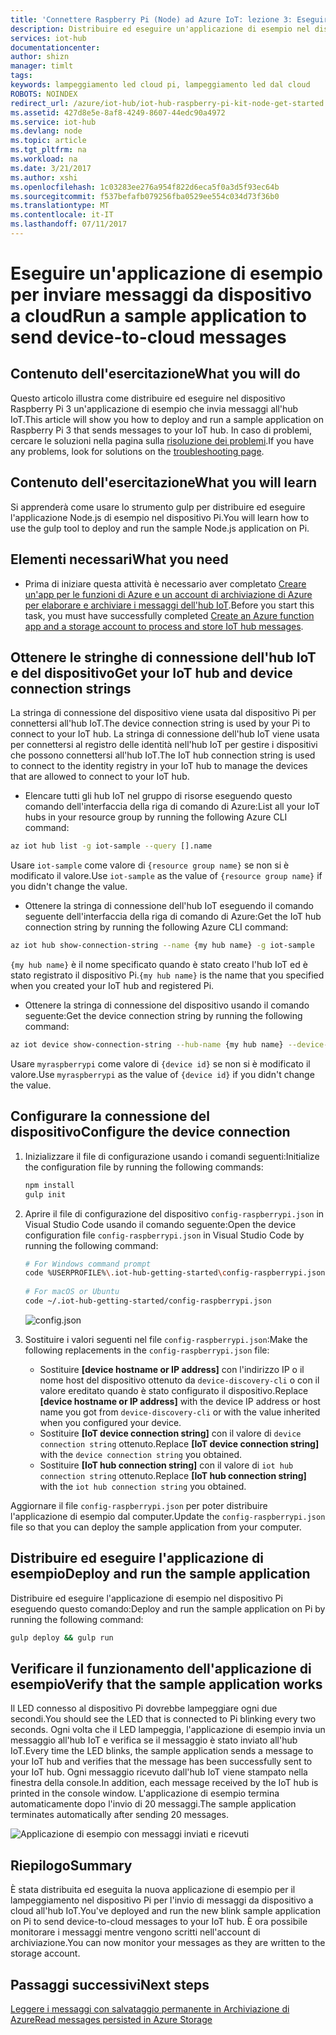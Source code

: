 ```yaml
---
title: 'Connettere Raspberry Pi (Node) ad Azure IoT: lezione 3: Eseguire l''esempio | Documentazione Microsoft'
description: Distribuire ed eseguire un'applicazione di esempio nel dispositivo Raspberry Pi 3 che invia messaggi all'hub IoT e fa lampeggiare il LED.
services: iot-hub
documentationcenter: 
author: shizn
manager: timlt
tags: 
keywords: lampeggiamento led cloud pi, lampeggiamento led dal cloud
ROBOTS: NOINDEX
redirect_url: /azure/iot-hub/iot-hub-raspberry-pi-kit-node-get-started
ms.assetid: 427d8e5e-8af8-4249-8607-44edc90a4972
ms.service: iot-hub
ms.devlang: node
ms.topic: article
ms.tgt_pltfrm: na
ms.workload: na
ms.date: 3/21/2017
ms.author: xshi
ms.openlocfilehash: 1c03283ee276a954f822d6eca5f0a3d5f93ec64b
ms.sourcegitcommit: f537befafb079256fba0529ee554c034d73f36b0
ms.translationtype: MT
ms.contentlocale: it-IT
ms.lasthandoff: 07/11/2017
---
```

# <a name="run-a-sample-application-to-send-device-to-cloud-messages"></a><span data-ttu-id="5adee-104">Eseguire un'applicazione di esempio per inviare messaggi da dispositivo a cloud</span><span class="sxs-lookup"><span data-stu-id="5adee-104">Run a sample application to send device-to-cloud messages</span></span>
## <a name="what-you-will-do"></a><span data-ttu-id="5adee-105">Contenuto dell'esercitazione</span><span class="sxs-lookup"><span data-stu-id="5adee-105">What you will do</span></span>
<span data-ttu-id="5adee-106">Questo articolo illustra come distribuire ed eseguire nel dispositivo Raspberry Pi 3 un'applicazione di esempio che invia messaggi all'hub IoT.</span><span class="sxs-lookup"><span data-stu-id="5adee-106">This article will show you how to deploy and run a sample application on Raspberry Pi 3 that sends messages to your IoT hub.</span></span> <span data-ttu-id="5adee-107">In caso di problemi, cercare le soluzioni nella pagina sulla [risoluzione dei problemi](iot-hub-raspberry-pi-kit-node-troubleshooting.md).</span><span class="sxs-lookup"><span data-stu-id="5adee-107">If you have any problems, look for solutions on the [troubleshooting page](iot-hub-raspberry-pi-kit-node-troubleshooting.md).</span></span>

## <a name="what-you-will-learn"></a><span data-ttu-id="5adee-108">Contenuto dell'esercitazione</span><span class="sxs-lookup"><span data-stu-id="5adee-108">What you will learn</span></span>
<span data-ttu-id="5adee-109">Si apprenderà come usare lo strumento gulp per distribuire ed eseguire l'applicazione Node.js di esempio nel dispositivo Pi.</span><span class="sxs-lookup"><span data-stu-id="5adee-109">You will learn how to use the gulp tool to deploy and run the sample Node.js application on Pi.</span></span>

## <a name="what-you-need"></a><span data-ttu-id="5adee-110">Elementi necessari</span><span class="sxs-lookup"><span data-stu-id="5adee-110">What you need</span></span>
* <span data-ttu-id="5adee-111">Prima di iniziare questa attività è necessario aver completato [Creare un'app per le funzioni di Azure e un account di archiviazione di Azure per elaborare e archiviare i messaggi dell'hub IoT](iot-hub-raspberry-pi-kit-node-lesson3-deploy-resource-manager-template.md).</span><span class="sxs-lookup"><span data-stu-id="5adee-111">Before you start this task, you must have successfully completed [Create an Azure function app and a storage account to process and store IoT hub messages](iot-hub-raspberry-pi-kit-node-lesson3-deploy-resource-manager-template.md).</span></span>

## <a name="get-your-iot-hub-and-device-connection-strings"></a><span data-ttu-id="5adee-112">Ottenere le stringhe di connessione dell'hub IoT e del dispositivo</span><span class="sxs-lookup"><span data-stu-id="5adee-112">Get your IoT hub and device connection strings</span></span>
<span data-ttu-id="5adee-113">La stringa di connessione del dispositivo viene usata dal dispositivo Pi per connettersi all'hub IoT.</span><span class="sxs-lookup"><span data-stu-id="5adee-113">The device connection string is used by your Pi to connect to your IoT hub.</span></span> <span data-ttu-id="5adee-114">La stringa di connessione dell'hub IoT viene usata per connettersi al registro delle identità nell'hub IoT per gestire i dispositivi che possono connettersi all'hub IoT.</span><span class="sxs-lookup"><span data-stu-id="5adee-114">The IoT hub connection string is used to connect to the identity registry in your IoT hub to manage the devices that are allowed to connect to your IoT hub.</span></span> 

* <span data-ttu-id="5adee-115">Elencare tutti gli hub IoT nel gruppo di risorse eseguendo questo comando dell'interfaccia della riga di comando di Azure:</span><span class="sxs-lookup"><span data-stu-id="5adee-115">List all your IoT hubs in your resource group by running the following Azure CLI command:</span></span>

```bash
az iot hub list -g iot-sample --query [].name
```

<span data-ttu-id="5adee-116">Usare `iot-sample` come valore di `{resource group name}` se non si è modificato il valore.</span><span class="sxs-lookup"><span data-stu-id="5adee-116">Use `iot-sample` as the value of `{resource group name}` if you didn't change the value.</span></span>

* <span data-ttu-id="5adee-117">Ottenere la stringa di connessione dell'hub IoT eseguendo il comando seguente dell'interfaccia della riga di comando di Azure:</span><span class="sxs-lookup"><span data-stu-id="5adee-117">Get the IoT hub connection string by running the following Azure CLI command:</span></span>

```bash
az iot hub show-connection-string --name {my hub name} -g iot-sample
```

<span data-ttu-id="5adee-118">`{my hub name}` è il nome specificato quando è stato creato l'hub IoT ed è stato registrato il dispositivo Pi.</span><span class="sxs-lookup"><span data-stu-id="5adee-118">`{my hub name}` is the name that you specified when you created your IoT hub and registered Pi.</span></span>

* <span data-ttu-id="5adee-119">Ottenere la stringa di connessione del dispositivo usando il comando seguente:</span><span class="sxs-lookup"><span data-stu-id="5adee-119">Get the device connection string by running the following command:</span></span>

```bash
az iot device show-connection-string --hub-name {my hub name} --device-id myraspberrypi -g iot-sample
```

<span data-ttu-id="5adee-120">Usare `myraspberrypi` come valore di `{device id}` se non si è modificato il valore.</span><span class="sxs-lookup"><span data-stu-id="5adee-120">Use `myraspberrypi` as the value of `{device id}` if you didn't change the value.</span></span>

## <a name="configure-the-device-connection"></a><span data-ttu-id="5adee-121">Configurare la connessione del dispositivo</span><span class="sxs-lookup"><span data-stu-id="5adee-121">Configure the device connection</span></span>
1. <span data-ttu-id="5adee-122">Inizializzare il file di configurazione usando i comandi seguenti:</span><span class="sxs-lookup"><span data-stu-id="5adee-122">Initialize the configuration file by running the following commands:</span></span>
   
   ```bash
   npm install
   gulp init
   ```
2. <span data-ttu-id="5adee-123">Aprire il file di configurazione del dispositivo `config-raspberrypi.json` in Visual Studio Code usando il comando seguente:</span><span class="sxs-lookup"><span data-stu-id="5adee-123">Open the device configuration file `config-raspberrypi.json` in Visual Studio Code by running the following command:</span></span>
   
   ```bash
   # For Windows command prompt
   code %USERPROFILE%\.iot-hub-getting-started\config-raspberrypi.json
  
   # For macOS or Ubuntu
   code ~/.iot-hub-getting-started/config-raspberrypi.json
   ```
  
   ![config.json](media/iot-hub-raspberry-pi-lessons/lesson3/config.png)
3. <span data-ttu-id="5adee-125">Sostituire i valori seguenti nel file `config-raspberrypi.json`:</span><span class="sxs-lookup"><span data-stu-id="5adee-125">Make the following replacements in the `config-raspberrypi.json` file:</span></span>
   
   * <span data-ttu-id="5adee-126">Sostituire **[device hostname or IP address]** con l'indirizzo IP o il nome host del dispositivo ottenuto da `device-discovery-cli` o con il valore ereditato quando è stato configurato il dispositivo.</span><span class="sxs-lookup"><span data-stu-id="5adee-126">Replace **[device hostname or IP address]** with the device IP address or host name you got from `device-discovery-cli` or with the value inherited when you configured your device.</span></span>
   * <span data-ttu-id="5adee-127">Sostituire **[IoT device connection string]** con il valore di `device connection string` ottenuto.</span><span class="sxs-lookup"><span data-stu-id="5adee-127">Replace **[IoT device connection string]** with the `device connection string` you obtained.</span></span>
   * <span data-ttu-id="5adee-128">Sostituire **[IoT hub connection string]** con il valore di `iot hub connection string` ottenuto.</span><span class="sxs-lookup"><span data-stu-id="5adee-128">Replace **[IoT hub connection string]** with the `iot hub connection string` you obtained.</span></span>

<span data-ttu-id="5adee-129">Aggiornare il file `config-raspberrypi.json` per poter distribuire l'applicazione di esempio dal computer.</span><span class="sxs-lookup"><span data-stu-id="5adee-129">Update the `config-raspberrypi.json` file so that you can deploy the sample application from your computer.</span></span>

## <a name="deploy-and-run-the-sample-application"></a><span data-ttu-id="5adee-130">Distribuire ed eseguire l'applicazione di esempio</span><span class="sxs-lookup"><span data-stu-id="5adee-130">Deploy and run the sample application</span></span>
<span data-ttu-id="5adee-131">Distribuire ed eseguire l'applicazione di esempio nel dispositivo Pi eseguendo questo comando:</span><span class="sxs-lookup"><span data-stu-id="5adee-131">Deploy and run the sample application on Pi by running the following command:</span></span>

```bash
gulp deploy && gulp run
```

## <a name="verify-that-the-sample-application-works"></a><span data-ttu-id="5adee-132">Verificare il funzionamento dell'applicazione di esempio</span><span class="sxs-lookup"><span data-stu-id="5adee-132">Verify that the sample application works</span></span>
<span data-ttu-id="5adee-133">Il LED connesso al dispositivo Pi dovrebbe lampeggiare ogni due secondi.</span><span class="sxs-lookup"><span data-stu-id="5adee-133">You should see the LED that is connected to Pi blinking every two seconds.</span></span> <span data-ttu-id="5adee-134">Ogni volta che il LED lampeggia, l'applicazione di esempio invia un messaggio all'hub IoT e verifica se il messaggio è stato inviato all'hub IoT.</span><span class="sxs-lookup"><span data-stu-id="5adee-134">Every time the LED blinks, the sample application sends a message to your IoT hub and verifies that the message has been successfully sent to your IoT hub.</span></span> <span data-ttu-id="5adee-135">Ogni messaggio ricevuto dall'hub IoT viene stampato nella finestra della console.</span><span class="sxs-lookup"><span data-stu-id="5adee-135">In addition, each message received by the IoT hub is printed in the console window.</span></span> <span data-ttu-id="5adee-136">L'applicazione di esempio termina automaticamente dopo l'invio di 20 messaggi.</span><span class="sxs-lookup"><span data-stu-id="5adee-136">The sample application terminates automatically after sending 20 messages.</span></span>

![Applicazione di esempio con messaggi inviati e ricevuti](media/iot-hub-raspberry-pi-lessons/lesson3/gulp_run.png)

## <a name="summary"></a><span data-ttu-id="5adee-138">Riepilogo</span><span class="sxs-lookup"><span data-stu-id="5adee-138">Summary</span></span>
<span data-ttu-id="5adee-139">È stata distribuita ed eseguita la nuova applicazione di esempio per il lampeggiamento nel dispositivo Pi per l'invio di messaggi da dispositivo a cloud all'hub IoT.</span><span class="sxs-lookup"><span data-stu-id="5adee-139">You've deployed and run the new blink sample application on Pi to send device-to-cloud messages to your IoT hub.</span></span> <span data-ttu-id="5adee-140">È ora possibile monitorare i messaggi mentre vengono scritti nell'account di archiviazione.</span><span class="sxs-lookup"><span data-stu-id="5adee-140">You can now monitor your messages as they are written to the storage account.</span></span>

## <a name="next-steps"></a><span data-ttu-id="5adee-141">Passaggi successivi</span><span class="sxs-lookup"><span data-stu-id="5adee-141">Next steps</span></span>
[<span data-ttu-id="5adee-142">Leggere i messaggi con salvataggio permanente in Archiviazione di Azure</span><span class="sxs-lookup"><span data-stu-id="5adee-142">Read messages persisted in Azure Storage</span></span>](iot-hub-raspberry-pi-kit-node-lesson3-read-table-storage.md)


